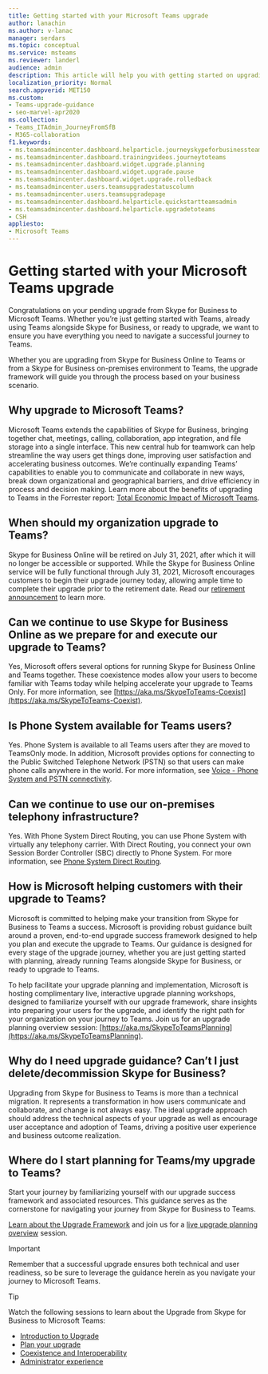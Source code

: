 ```yaml
---
title: Getting started with your Microsoft Teams upgrade
author: lanachin
ms.author: v-lanac
manager: serdars
ms.topic: conceptual
ms.service: msteams
ms.reviewer: landerl
audience: admin
description: This article will help you with getting started on upgrading from Skype for Business to Microsoft Teams.
localization_priority: Normal
search.appverid: MET150
ms.custom: 
- Teams-upgrade-guidance
- seo-marvel-apr2020
ms.collection: 
- Teams_ITAdmin_JourneyFromSfB
- M365-collaboration
f1.keywords:
- ms.teamsadmincenter.dashboard.helparticle.journeyskypeforbusinessteams
- ms.teamsadmincenter.dashboard.trainingvideos.journeytoteams
- ms.teamsadmincenter.dashboard.widget.upgrade.planning
- ms.teamsadmincenter.dashboard.widget.upgrade.pause
- ms.teamsadmincenter.dashboard.widget.upgrade.rolledback
- ms.teamsadmincenter.users.teamsupgradestatuscolumn
- ms.teamsadmincenter.users.teamsupgradepage
- ms.teamsadmincenter.dashboard.helparticle.quickstartteamsadmin
- ms.teamsadmincenter.dashboard.helparticle.upgradetoteams
- CSH
appliesto:
- Microsoft Teams
---
```



# Getting started with your Microsoft Teams upgrade

Congratulations on your pending upgrade from Skype for Business to Microsoft Teams. Whether you’re just getting started with Teams, already using Teams alongside Skype for Business, or ready to upgrade, we want to ensure you have everything you need to navigate a successful journey to Teams.

Whether you are upgrading from Skype for Business Online to Teams or from a Skype for Business on-premises environment to Teams, the upgrade framework will guide you through the process based on your business scenario.

## Why upgrade to Microsoft Teams?

Microsoft Teams extends the capabilities of Skype for Business, bringing together chat, meetings, calling, collaboration, app integration, and file storage into a single interface. This new central hub for teamwork can help streamline the way users get things done, improving user satisfaction and accelerating business outcomes. We’re continually expanding Teams’ capabilities to enable you to communicate and collaborate in new ways, break down organizational and geographical barriers, and drive efficiency in process and decision making. Learn more about the benefits of upgrading to Teams in the Forrester report: [Total Economic Impact of Microsoft Teams](https://www.microsoft.com/microsoft-365/blog/wp-content/uploads/sites/2/2019/04/Total-Economic-Impact-Microsoft-Teams-Infographic.pdf).  

## When should my organization upgrade to Teams?

Skype for Business Online will be retired on July 31, 2021, after which it will no longer be accessible or supported. While the Skype for Business Online service will be fully functional through July 31, 2021, Microsoft encourages customers to begin their upgrade journey today, allowing ample time to complete their upgrade prior to the retirement date.  Read our [retirement announcement](https://aka.ms/sfboannounce) to learn more.

## Can we continue to use Skype for Business Online as we prepare for and execute our upgrade to Teams?

Yes, Microsoft offers several options for running Skype for Business Online and Teams together. These coexistence modes allow your users to become familiar with Teams today while helping accelerate your upgrade to Teams Only. For more information, see [https://aka.ms/SkypeToTeams-Coexist](https://aka.ms/SkypeToTeams-Coexist).

## Is Phone System available for Teams users?

Yes. Phone System is available to all Teams users after they are moved to TeamsOnly mode.  In addition, Microsoft provides options for connecting to the Public Switched Telephone Network (PSTN) so that users can make phone calls anywhere in the world. For more information, see [Voice - Phone System and PSTN connectivity](cloud-voice-landing-page.md).

## Can we continue to use our on-premises telephony infrastructure?

Yes. With Phone System Direct Routing, you can use Phone System with virtually any telephony carrier. With Direct Routing, you connect your own Session Border Controller (SBC) directly to Phone System. For more information, see [Phone System Direct Routing](direct-routing-landing-page.md).
 
## How is Microsoft helping customers with their upgrade to Teams? 

Microsoft is committed to helping make your transition from Skype for Business to Teams a success. Microsoft is providing robust guidance built around a proven, end-to-end upgrade success framework designed to help you plan and execute the upgrade to Teams. Our guidance is designed for every stage of the upgrade journey, whether you are just getting started with planning, already running Teams alongside Skype for Business, or ready to upgrade to Teams.

To help facilitate your upgrade planning and implementation, Microsoft is hosting complimentary live, interactive upgrade planning workshops, designed to familiarize yourself with our upgrade framework, share insights into preparing your users for the upgrade, and identify the right path for your organization on your journey to Teams. Join us for an upgrade planning overview session: [https://aka.ms/SkypeToTeamsPlanning](https://aka.ms/SkypeToTeamsPlanning).
 
## Why do I need upgrade guidance? Can’t I just delete/decommission Skype for Business? 

Upgrading from Skype for Business to Teams is more than a technical migration. It represents a transformation in how users communicate and collaborate, and change is not always easy. The ideal upgrade approach should address the technical aspects of your upgrade as well as encourage user acceptance and adoption of Teams, driving a positive user experience and business outcome realization. 

## Where do I start planning for Teams/my upgrade to Teams? 

Start your journey by familiarizing yourself with our upgrade success framework and associated resources. This guidance serves as the cornerstone for navigating your journey from Skype for Business to Teams.

[Learn about the Upgrade Framework](upgrade-framework.md) and join us for a [live upgrade planning overview](https://aka.ms/SkypeToTeamsPlanning) session.

> [!IMPORTANT]
> Remember that a successful upgrade ensures both technical and user readiness, so be sure to leverage the guidance herein as you navigate your journey to Microsoft Teams.

> [!Tip]
> Watch the following sessions to learn about the Upgrade from Skype for Business to Microsoft Teams:
> - [Introduction to Upgrade](https://aka.ms/teams-upgrade-intro)
> - [Plan your upgrade](https://aka.ms/teams-upgrade-plan)
> - [Coexistence and Interoperability](https://aka.ms/teams-upgrade-coexistence-interop)
> - [Administrator experience](https://aka.ms/teams-upgrade-admin)
